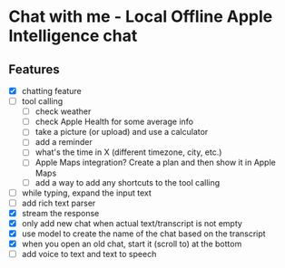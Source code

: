 # Chat with me - Local Offline Apple Intelligence chat

## Features
- [x] chatting feature
- [ ] tool calling
    - [ ] check weather
    - [ ] check Apple Health for some average info
    - [ ] take a picture (or upload) and use a calculator
    - [ ] add a reminder
    - [ ] what's the time in X (different timezone, city, etc.)
    - [ ] Apple Maps integration? Create a plan and then show it in Apple Maps
    - [ ] add a way to add any shortcuts to the tool calling
- [ ] while typing, expand the input text
- [ ] add rich text parser
- [x] stream the response
- [x] only add new chat when actual text/transcript is not empty
- [x] use model to create the name of the chat based on the transcript
- [x] when you open an old chat, start it (scroll to) at the bottom
- [ ] add voice to text and text to speech
